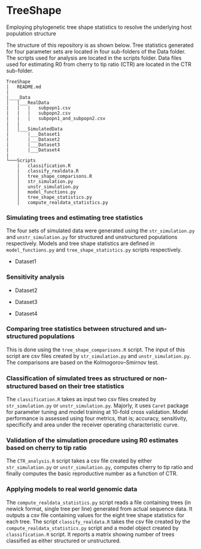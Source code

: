 # TreeShape
Employing phylogenetic tree shape statistics to resolve the underlying host population structure

The structure of this repository is as shown below. Tree statistics generated for four parameter sets are located in four sub-folders of the Data folder. The scripts used for analysis are located in the scripts folder. Data files used for estimating R0 from cherry to tip ratio (CTR) are located in the CTR sub-folder.

```
TreeShape
│   README.md 
|
|____Data
│   │___RealData
|   |   |   subpopn1.csv
|   |   |   subpopn2.csv
|   |   |   subpopn1_and_subpopn2.csv
|   |   
│   │___SimulatedData
|       |___Dataset1
|       |___Dataset2
|       |___Dataset3
|       |___Dataset4
|           
└───Scripts
    │   classification.R
    |   classify_realdata.R
    │   tree_shape_comparisons.R
    │   str_simulation.py
    │   unstr_simulation.py
    │   model_functions.py
    │   tree_shape_statistics.py
    │   compute_realdata_statistics.py

```


### Simulating trees and estimating tree statistics
The four sets of simulated data were generated using the `str_simulation.py` and `unstr_simulation.py` for structured and unstructured populations respectively. Models and tree shape statistics are defined in `model_functions.py` and `tree_shape_statistics.py` scripts respectively.  

* Dataset1

### Sensitivity analysis

* Dataset2
      
* Dataset3
    
* Dataset4

### Comparing tree statistics between structured and un-structured populations
This is done using the `tree_shape_comparisons.R` script. The input of this script are csv files created by `str_simulation.py` and `unstr_simulation.py`. The comparisons are  based on the Kolmogorov–Smirnov test.

### Classiﬁcation of simulated trees as structured or non-structured based on their tree statistics
The `classification.R` takes as input two csv files created by `str_simulation.py` or `unstr_simulation.py`. Majorly, it uses `Caret` package for parameter tuning and model training at 10-fold cross validation. Model performance is assessed using four metrics, that is; accuracy, sensitivity, specificify and area under the receiver operating characteristic curve.

### Validation of the simulation procedure using R0 estimates based on cherry to tip ratio
The `CTR_analysis.R` script takes a csv file created by either `str_simulation.py` or `unstr_simulation.py`, computes cherry to tip ratio and finally computes the basic reproductive number as a function of CTR.

### Applying models to real world genomic data
The `compute_realdata_statistics.py` script reads a file containing trees (in newick format, single tree per line) generated from actual sequence data. It outputs a csv file containing values for the eight tree shape statistics for each tree. The script `classify_realdata.R` takes the csv file created by  the `compute_realdata_statistics.py` script and a model object created by `classification.R` script. It reports a matrix showing number of trees classified as either structured or unstructured.  
